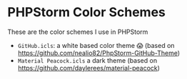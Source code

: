 # PHPStorm Color Schemes

These are the color schemes I use in PHPStorm

- `GitHub.icls`: a white based color theme 😱 (based on https://github.com/nealio82/PhpStorm-GitHub-Theme)
- `Material Peacock.icls` a dark theme (based on https://github.com/daylerees/material-peacock)
